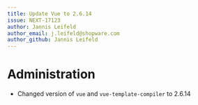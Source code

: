 ```yaml
---
title: Update Vue to 2.6.14
issue: NEXT-17123
author: Jannis Leifeld
author_email: j.leifeld@shopware.com 
author_github: Jannis Leifeld
---
```

# Administration
* Changed version of `vue` and `vue-template-compiler` to 2.6.14
